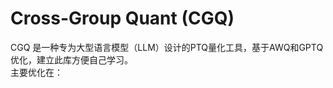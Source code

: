 # Cross-Group Quant (CGQ)
CGQ 是一种专为大型语言模型（LLM）设计的PTQ量化工具，基于AWQ和GPTQ优化，建立此库方便自己学习。  
主要优化在：[](https://github.com/SaiqiKing/CGQ/blob/main/cgq/quantize/quantizer.py)  
